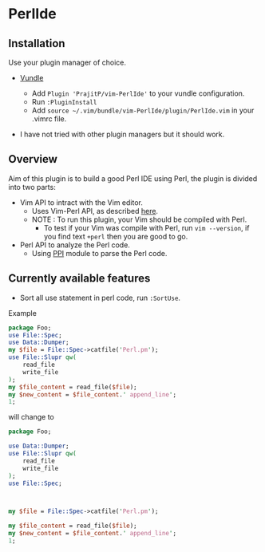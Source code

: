 # PerlIde

## Installation

Use your plugin manager of choice.

- [Vundle](https://github.com/gmarik/vundle)
  - Add `Plugin 'PrajitP/vim-PerlIde'` to your vundle configuration.
  - Run `:PluginInstall`
  - Add `source ~/.vim/bundle/vim-PerlIde/plugin/PerlIde.vim` in your .vimrc file.

- I have not tried with other plugin managers but it should work.

## Overview
Aim of this plugin is to build a good Perl IDE using Perl, the plugin is divided into two parts:

* Vim API to intract with the Vim editor.
  * Uses Vim-Perl API, as described [here](http://vimdoc.sourceforge.net/htmldoc/if_perl.html).
  * NOTE : To run this plugin, your Vim should be compiled with Perl.
    * To test if your Vim was compile with Perl, run `vim --version`, if you find text `+perl` then you are good to go.
* Perl API to analyze the Perl code.
  * Using [PPI](https://metacpan.org/pod/PPI) module to parse the Perl code.

## Currently available features 
* Sort all use statement in perl code, run `:SortUse`.

Example
```perl
package Foo;
use File::Spec;
use Data::Dumper;
my $file = File::Spec->catfile('Perl.pm');
use File::Slupr qw(
    read_file
    write_file
);
my $file_content = read_file($file);
my $new_content = $file_content.' append_line';
1;
```
will change to
```perl
package Foo;

use Data::Dumper;
use File::Slupr qw(
    read_file
    write_file
);
use File::Spec;



my $file = File::Spec->catfile('Perl.pm');

my $file_content = read_file($file);
my $new_content = $file_content.' append_line';
1;
```
